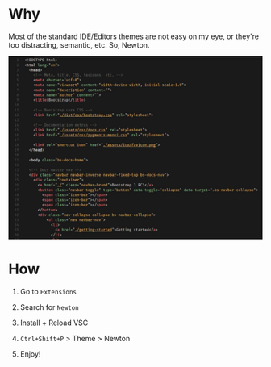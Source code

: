 # Why
Most of the standard IDE/Editors themes are not easy on my eye, or they're too distracting, semantic, etc.
So, Newton.

![Screenshot](https://raw.githubusercontent.com/bertolinimarco/vscode-theme-newton/master/screenshot.jpg)

# How
1) Go to `Extensions`

2) Search for `Newton`

3) Install + Reload VSC

4) `Ctrl+Shift+P` > Theme > Newton

5) Enjoy!